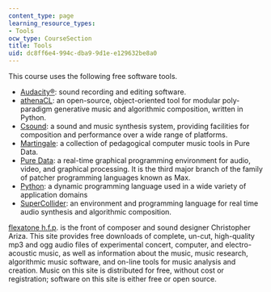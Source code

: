 ```yaml
---
content_type: page
learning_resource_types:
- Tools
ocw_type: CourseSection
title: Tools
uid: dc8ff6e4-994c-dba9-9d1e-e129632be8a0
---
```


This course uses the following free software tools.

*   [Audacity®](http://audacity.sourceforge.net/): sound recording and editing software.
*   [athenaCL](http://code.google.com/p/athenacl/): an open-source, object-oriented tool for modular poly-paradigm generative music and algorithmic composition, written in Python.
*   [Csound](http://sourceforge.net/projects/csound/files/): a sound and music synthesis system, providing facilities for composition and performance over a wide range of platforms.
*   [Martingale](http://code.google.com/p/martingale/): a collection of pedagogical computer music tools in Pure Data.
*   [Pure Data](http://puredata.info/exhibition): a real-time graphical programming environment for audio, video, and graphical processing. It is the third major branch of the family of patcher programming languages known as Max.
*   [Python](http://www.python.org/download/): a dynamic programming language used in a wide variety of application domains
*   [SuperCollider](http://supercollider.sourceforge.net/): an environment and programming language for real time audio synthesis and algorithmic composition.

[flexatone h.f.p](http://flexatone.net/). is the front of composer and sound designer Christopher Ariza. This site provides free downloads of complete, un-cut, high-quality mp3 and ogg audio files of experimental concert, computer, and electro-acoustic music, as well as information about the music, music research, algorithmic music software, and on-line tools for music analysis and creation. Music on this site is distributed for free, without cost or registration; software on this site is either free or open source.